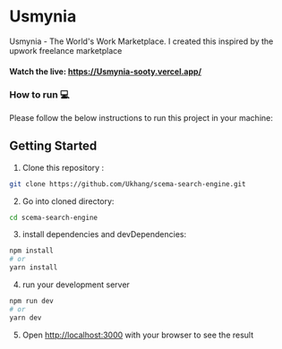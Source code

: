 # Usmynia 
Usmynia - The World's Work Marketplace. I created this inspired by the upwork freelance marketplace

#### Watch the live: https://Usmynia-sooty.vercel.app/

### How to run 💻
Please follow the below instructions to run this project in your machine:
## Getting Started

1. Clone this repository :
  ```bash
  git clone https://github.com/Ukhang/scema-search-engine.git
  ```
2. Go into cloned directory:
```bash
cd scema-search-engine
```
3. install dependencies and devDependencies:
```bash
npm install
# or
yarn install
```

4. run your development server
```bash
npm run dev
# or
yarn dev
```
5. Open [http://localhost:3000](http://localhost:3000) with your browser to see the result
